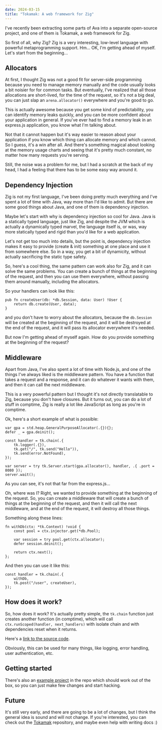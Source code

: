 ```yaml
---
date: 2024-03-15
title: "Tokamak: A web framework for Zig"
---
```


I've recently been extracting some parts of Ava into a separate open-source
project, and one of them is Tokamak, a web framework for Zig.

So first of all, why Zig? Zig is a very interesting, low-level language with
powerful metaprogramming support. Hm... OK, I'm getting ahead of myself. Let's
start from the beginning...

## Allocators

At first, I thought Zig was not a good fit for server-side programming because
you need to manage memory manually and the code usually looks a bit noisier for
for common tasks. But eventually, I've realized that all those allocations are
short-lived, for the time of the request, so it's not a big deal, you can just
slap an `arena.allocator()` everywhere and you're good to go.

This is actually awesome because you get some kind of predictability, you can
identify memory leaks quickly, and you can be more confident about your
application in general. If you've ever had to find a memory leak in an
express.js application, you know what I'm talking about.

Not that it cannot happen but it's way easier to reason about your application
if you know which thing can allocate memory and which cannot. So I guess, it's a
win after all. And there's something magical about looking at the memory usage
charts and seeing that it's pretty much constant, no matter how many requests
you're serving.

Still, the noise was a problem for me, but I had a scratch at the back of my
head, I had a feeling that there has to be some easy way around it.

## Dependency Injection

Zig is not my first language, I've been doing pretty much everything and I've
spent a lot of time with Java, way more than I'd like to admit. But there are
some good things about Java, and one of them is dependency injection.

Maybe let's start with why is dependency injection so cool for Java. Java is a
statically typed language, just like Zig, and despite the JVM which is actually
a dynamically typed marvel, the language itself is, or was, way more statically
typed and rigid than you'd like for a web application.

Let's not get too much into details, but the point is, dependency injection
makes it easy to provide (create & init) something at one place and use it from
somewhere else. So in a way, you get a bit of dynamicity, without actually
sacrificing the static type safety.

So, here's a cool thing, the same pattern can work also for Zig, and it can
solve the same problems. You can create a bunch of things at the beginning of
the request, and then you can use them everywhere, without passing them around
manually, including the allocators.

So your handlers can look like this:

```zig
pub fn createUser(db: *db.Session, data: User) !User {
    return db.create(User, data);
}
```

and you don't have to worry about the allocators, because the `db.Session` will
be created at the beginning of the request, and it will be destroyed at the end
of the request, and it will pass its allocator everywhere it's needed.

But now I'm getting ahead of myself again. How do you provide something at the
beginning of the request?

## Middleware

Apart from Java, I've also spent a lot of time with Node.js, and one of the
things I've always liked is the middleware pattern. You have a function that
takes a request and a response, and it can do whatever it wants with them, and
then it can call the next middleware.

This is a very powerful pattern but I thought it's not directly translatable to
Zig, because you don't have closures. But it turns out, you can do a lot of
stuff in comptime, Zig is really a lot like JavaScript as long as you're in
comptime.

Ok, here's a short example of what is possible:

```zig
var gpa = std.heap.GeneralPurposeAllocator(.{}){};
defer _ = gpa.deinit();

const handler = tk.chain(.{
    tk.logger(.{}),
    tk.get("/", tk.send("Hello")),
    tk.send(error.NotFound),
});

var server = try tk.Server.start(gpa.allocator(), handler, .{ .port = 8080 });
server.wait();
```

As you can see, it's not that far from the express.js...

Oh, where was I? Right, we wanted to provide something at the beginning of the
request. So, you can create a middleware that will create a bunch of things at
the beginning of the request, and then it will call the next middleware, and at
the end of the request, it will destroy all those things.

Something along these lines:

```zig
fn withDb(ctx: *tk.Context) !void {
    const pool = ctx.injector.get(*db.Pool);

    var session = try pool.get(ctx.allocator);
    defer session.deinit();

    return ctx.next();
};
```

And then you can use it like this:

```zig
const handler = tk.chain(.{
    withDb,
    tk.post("/user", createUser),
});
```

## How does it work?

So, how does it work? It's actually pretty simple, the `tk.chain` function
just creates another function (in comptime), which will call
`ctx.runScoped(handler, next_handlers)` with isolate chain and with dependencies
reset when it returns.

Here's a [link to the source code](https://github.com/cztomsik/tokamak/blob/c838269d4e73282f6f8fac28ff4880643c94a19d/src/middleware.zig#L16).

Obviously, this can be used for many things, like logging, error handling,
user authentication, etc.

## Getting started

There's also an [example
project](https://github.com/cztomsik/tokamak/tree/main/example) in the repo
which should work out of the box, so you can just make few changes and start
hacking.

## Future

It's still very early, and there are going to be a lot of changes, but I think
the general idea is sound and will not change. If you're interested, you can
check out the [Tokamak](https://github.com/cztomsik/tokamak) repository, and
maybe even help with writing docs :)
